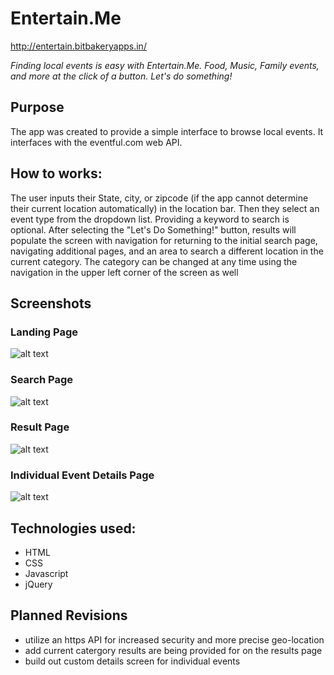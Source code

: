 # Entertain.Me              
http://entertain.bitbakeryapps.in/

*Finding local events is easy with Entertain.Me. Food, Music, Family events, and more at the click of a button. Let's do something!*

## Purpose

The app was created to provide a simple interface to browse local events. It interfaces with the eventful.com web API.

## How to works:

The user inputs their State, city, or zipcode (if the app cannot determine their current location automatically) in the location bar. Then they select an event type from the dropdown list. Providing a keyword to search is optional.
After selecting the "Let's Do Something!" button, results will populate the screen with navigation for returning to the initial search page, navigating additional pages, and an area to search a different location in the current category.
The category can be changed at any time using the navigation in the upper left corner of the screen as well

## Screenshots

### Landing Page
![alt text](https://image.ibb.co/h4J2SS/landing.png "Landing Page")

### Search Page
![alt text](https://image.ibb.co/ikyK7S/search.png "Search Page")

### Result Page
![alt text](https://image.ibb.co/ibs1Mn/results.png "Result Page")

### Individual Event Details Page
![alt text](https://image.ibb.co/kbmaE7/details.png "Details Page")
## Technologies used:

- HTML
- CSS
- Javascript
- jQuery

## Planned Revisions

- utilize an https API for increased security and more precise geo-location
- add current catergory results are being provided for on the results page
- build out custom details screen for individual events
